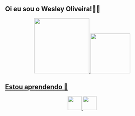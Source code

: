 ## Oi eu sou o Wesley Oliveira!👨‍💻


<div align="center">
  <a href="https://github.com/wboliveira">
  <img height="180em" src="https://github-readme-stats.vercel.app/api?username=wboliveira&show_icons=true&theme=tokyonight&include_all_commits=true&count_private=true"/>
  <img height="130em" src="https://github-readme-stats.vercel.app/api/top-langs/?username=wboliveira&layout=compact&langs_count=7&theme=tokyonight"/>

</div>

  
## Estou aprendendo 🧩
  <div align="center">
  <a href="https://github.com/wboliveira">
  <img height="45em" src="https://img.shields.io/badge/HTML5-E34F26?style=for-the-badge&logo=html5&logoColor=white"/>
	<img height="45em" src="https://img.shields.io/badge/CSS3-1572B6?style=for-the-badge&logo=css3&logoColor=white"/>
</div>
